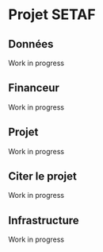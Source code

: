 # Projet SETAF

## Données 

Work in progress


## Financeur

Work in progress


## Projet

Work in progress


## Citer le projet 

Work in progress


## Infrastructure

Work in progress
